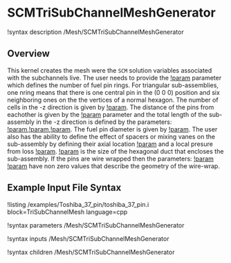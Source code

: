 # SCMTriSubChannelMeshGenerator

!syntax description /Mesh/SCMTriSubChannelMeshGenerator

## Overview

<!-- -->

This kernel creates the mesh were the `SCM` solution variables associated with the subchannels live.
The user needs to provide the [!param](/Mesh/SCMTriSubChannelMeshGenerator/nrings) parameter which defines the number of fuel pin rings. For triangular sub-assemblies, one nring means that there is one central pin in the (0 0 0)
position and six neighboring ones on the the vertices of a normal hexagon. The number of cells in the -z direction is given by [!param](/Mesh/SCMTriSubChannelMeshGenerator/n_cells). The distance of the pins from eachother is
given by the [!param](/Mesh/SCMTriSubChannelMeshGenerator/pitch) parameter and the total length of the sub-assembly in the -z direction is defined by the parameters:
[!param](/Mesh/SCMTriSubChannelMeshGenerator/heated_length),[!param](/Mesh/SCMTriSubChannelMeshGenerator/unheated_length_entry),[!param](/Mesh/SCMTriSubChannelMeshGenerator/unheated_length_entry).
The fuel pin diameter is given by [!param](/Mesh/SCMTriSubChannelMeshGenerator/pin_diameter). The user also has the ability to define the effect of spacers or mixing vanes on the sub-assembly
by defining their axial location [!param](/Mesh/SCMTriSubChannelMeshGenerator/spacer_z) and a local presure from loss [!param](/Mesh/SCMTriSubChannelMeshGenerator/spacer_k). [!param](/Mesh/SCMTriSubChannelMeshGenerator/flat_to_flat) is the size of the
hexagonal duct that encloses the sub-assembly. If the pins are wire wrapped then the parameters: [!param](/Mesh/SCMTriSubChannelMeshGenerator/dwire) [!param](/Mesh/SCMTriSubChannelMeshGenerator/hwire) have non zero values that describe the geometry of the wire-wrap.

## Example Input File Syntax

!listing /examples/Toshiba_37_pin/toshiba_37_pin.i block=TriSubChannelMesh language=cpp

!syntax parameters /Mesh/SCMTriSubChannelMeshGenerator

!syntax inputs /Mesh/SCMTriSubChannelMeshGenerator

!syntax children /Mesh/SCMTriSubChannelMeshGenerator
